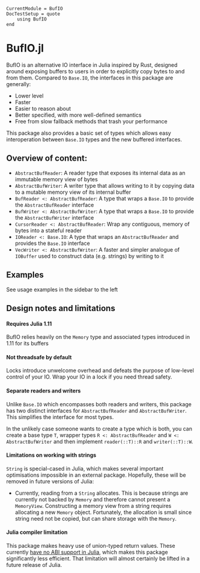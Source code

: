 ```@meta
CurrentModule = BufIO
DocTestSetup = quote
    using BufIO
end
```

# BufIO.jl
BufIO is an alternative IO interface in Julia inspired by Rust, designed around exposing buffers to users in order to explicitly copy bytes to and from them.
Compared to `Base.IO`, the interfaces in this package are generally:

* Lower level
* Faster
* Easier to reason about
* Better specified, with more well-defined semantics
* Free from slow fallback methods that trash your performance

This package also provides a basic set of types which allows easy interoperation between `Base.IO` types and the new buffered interfaces.

## Overview of content:
* `AbstractBufReader`: A reader type that exposes its internal data as an immutable memory view of bytes
* `AbstractBufWriter`: A writer type that allows writing to it by copying data to a mutable memory view of its internal buffer
* `BufReader <: AbstractBufReader`: A type that wraps a `Base.IO` to provide the `AbstractBufReader` interface
* `BufWriter <: AbstractBufWriter`: A type that wraps a `Base.IO` to provide the `AbstractBufWriter` interface
* `CursorReader <: AbstractBufReader`: Wrap any contiguous, memory of bytes into a stateful reader
* `IOReader <: Base.IO`: A type that wraps an `AbstractBufReader` and provides the `Base.IO` interface
* `VecWriter <: AbstractBufWriter`: A faster and simpler analogue of `IOBuffer` used to construct data (e.g. strings) by writing to it

## Examples
See usage examples in the sidebar to the left

## Design notes and limitations
#### Requires Julia 1.11
BufIO relies heavily on the `Memory` type and associated types introduced in 1.11 for its buffers

#### **Not** threadsafe by default
Locks introduce unwelcome overhead and defeats the purpose of low-level control of your IO. Wrap your IO in a lock if you need thread safety.

#### Separate readers and writers
Unlike `Base.IO` which encompasses both readers and writers, this package has two distinct interfaces for `AbstractBufReader` and `AbstractBufWriter`. This simplifies the interface for most types.

In the unlikely case someone wants to create a type which is both, you can create a base type `T`, wrapper types `R <: AbstractBufReader` and `W <: AbstractBufWriter` and then implement `reader(::T)::R` and `writer(::T)::W`.

#### Limitations on working with strings
`String` is special-cased in Julia, which makes several important optimisations impossible in an external package. Hopefully, these will be removed in future versions of Julia:

* Currently, reading from a `String` allocates. This is because strings are currently not backed by `Memory` and therefore cannot present a `MemoryView`.
  Constructing a memory view from a string requires allocating a new `Memory` object.
  Fortunately, the allocation is small since string need not be copied, but can share storage with the `Memory`.

#### Julia compiler limitation
This package makes heavy use of union-typed return values. These currently [have no ABI support in Julia](https://github.com/JuliaLang/julia/issues/53584), which makes this package significantly less efficient. That limitation will almost certainly be lifted in a future release of Julia.